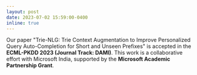 ```yaml
---
layout: post
date: 2023-07-02 15:59:00-0400
inline: true
---
```


Our paper "Trie-NLG: Trie Context Augmentation to Improve Personalized Query Auto-Completion for Short and Unseen Prefixes" is accepted in the **ECML-PKDD 2023 (Journal Track: DAMI)**. This work is a collaborative effort with Microsoft India, supported by the **Microsoft Academic Partnership Grant**.
